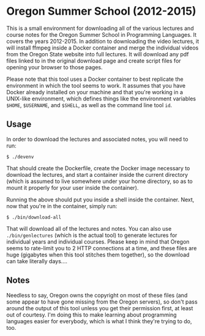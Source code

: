 # Oregon Summer School (2012-2015)

This is a small environment for downloading all of the various lectures and course notes for the Oregon Summer School in Programming Languages. It covers the years 2012-2015. In addition to downloading the video lectures, it will install ffmpeg inside a Docker container and merge the individual videos from the Oregon State website into full lectures. It will download any pdf files linked to in the original download page and create script files for opening your browser to those pages.

Please note that this tool uses a Docker container to best replicate the environment in which the tool seems to work. It assumes that you have Docker already installed on your machine and that you're working in a UNIX-like environment, which defines things like the environment variables `$HOME`, `$USERNAME`, and `$SHELL`, as well as the command line tool `id`.

## Usage

In order to download the lectures and associated notes, you will need to run:

```
$ ./devenv
```

That should create the Dockerfile, create the Docker image necessary to download the lectures, and start a container inside the current directory (which is assumed to live somewhere under your home directory, so as to mount it properly for your user inside the container).

Running the above should put you inside a shell inside the container. Next, now that you're in the container, simply run:

```
$ ./bin/download-all
```

That will download all of the lectures and notes. You can also use `./bin/genlectures` (which is the actual tool) to generate lectures for individual years and individual courses. Please keep in mind that Oregon seems to rate-limit you to 2 HTTP connections at a time, and these files are huge (gigabytes when this tool stitches them together), so the download can take literally days....

## Notes

Needless to say, Oregon owns the copyright on most of these files (and some appear to have gone missing from the Oregon servers), so don't pass around the output of this tool unless you get their permission first, at least out of courtesy. I'm doing this to make learning about programming languages easier for everybody, which is what I think they're trying to do, too.
